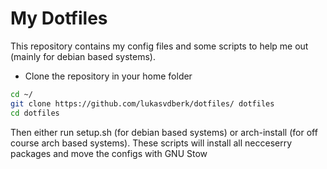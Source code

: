 # My Dotfiles
This repository contains my config files and some scripts to help me out (mainly for debian based systems).

* Clone the repository in your home folder
```bash
cd ~/
git clone https://github.com/lukasvdberk/dotfiles/ dotfiles
cd dotfiles
```

Then either run setup.sh (for debian based systems) or arch-install (for off course arch based systems).
These scripts will install all necceserry packages and move the configs with GNU Stow
